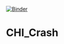 [![Binder](https://mybinder.org/badge_logo.svg)](https://mybinder.org/v2/gh/Maskar/CHI_Crash/HEAD)
# CHI_Crash
